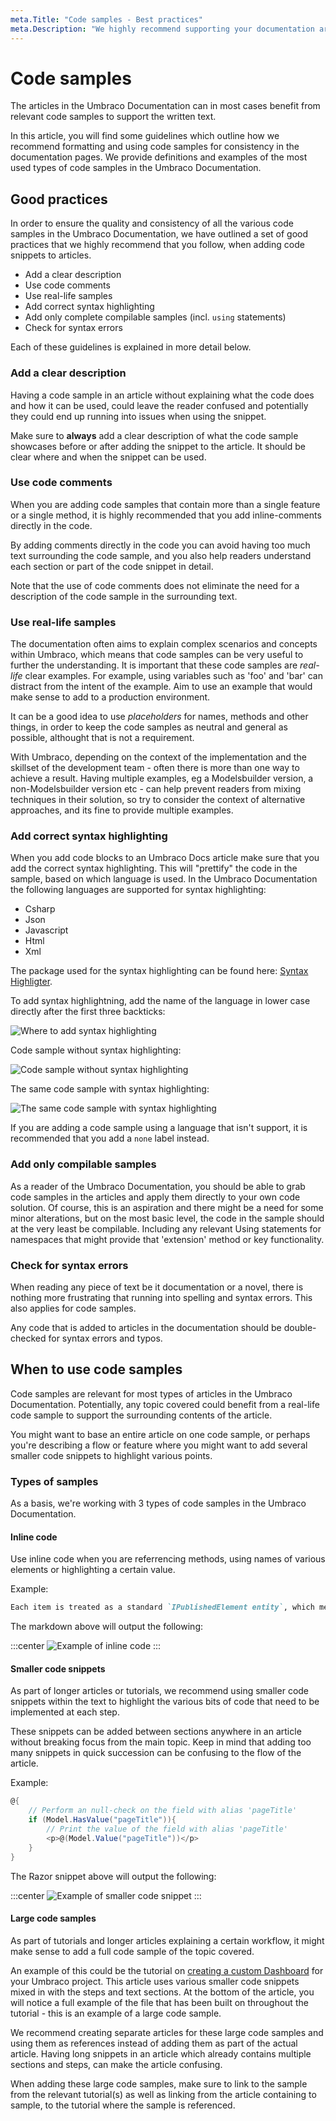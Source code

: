 ```yaml
---
meta.Title: "Code samples - Best practices"
meta.Description: "We highly recommend supporting your documentation articles with code samples. Make sure the samples follow our best practices outlined in this article."
---
```


# Code samples

The articles in the Umbraco Documentation can in most cases benefit from relevant code samples to support the written text.

In this article, you will find some guidelines which outline how we recommend formatting and using code samples for consistency in the documentation pages. We provide definitions and examples of the most used types of code samples in the Umbraco Documentation.

## Good practices

In order to ensure the quality and consistency of all the various code samples in the Umbraco Documentation, we have outlined a set of good practices that we highly recommend that you follow, when adding code snippets to articles.

* Add a clear description
* Use code comments
* Use real-life samples
* Add correct syntax highlighting
* Add only complete compilable samples (incl. `using` statements)
* Check for syntax errors

Each of these guidelines is explained in more detail below.

### Add a clear description

Having a code sample in an article without explaining what the code does and how it can be used, could leave the reader confused and potentially they could end up running into issues when using the snippet.

Make sure to **always** add a clear description of what the code sample showcases before or after adding the snippet to the article. It should be clear where and when the snippet can be used.

### Use code comments

When you are adding code samples that contain more than a single feature or a single method, it is highly recommended that you add inline-comments directly in the code.

By adding comments directly in the code you can avoid having too much text surrounding the code sample, and you also help readers understand each section or part of the code snippet in detail.

Note that the use of code comments does not eliminate the need for a description of the code sample in the surrounding text.

### Use real-life samples

The documentation often aims to explain complex scenarios and concepts within Umbraco, which means that code samples can be very useful to further the understanding. It is important that these code samples are *real-life* clear examples. For example, using variables such as 'foo' and 'bar' can distract from the intent of the example. Aim to use an example that would make sense to add to a production environment.

It can be a good idea to use *placeholders* for names, methods and other things, in order to keep the code samples as neutral and general as possible, althought that is not a requirement.

With Umbraco, depending on the context of the implementation and the skillset of the development team - often there is more than one way to achieve a result. Having multiple examples, eg a Modelsbuilder version, a non-Modelsbuilder version etc - can help prevent readers from mixing techniques in their solution, so try to consider the context of alternative approaches, and its fine to provide multiple examples.

### Add correct syntax highlighting

When you add code blocks to an Umbraco Docs article make sure that you add the correct syntax highlighting. This will "prettify" the code in the sample, based on which language is used. In the Umbraco Documentation the following languages are supported for syntax highlighting:

* Csharp
* Json
* Javascript
* Html
* Xml

The package used for the syntax highlighting can be found here: [Syntax Highligter](https://github.com/abjerner/Skybrud.SyntaxHighlighter/blob/master/src/Skybrud.SyntaxHighlighter/Language.cs).

To add syntax highlightning, add the name of the language in lower case directly after the first three backticks:

![Where to add syntax highlighting](images/add-syntax-highlighting.png)

Code sample without syntax highlighting:

![Code sample without syntax highlighting](images/snippet-without-syntaxhighlighting.png)

The same code sample with syntax highlighting:

![The same code sample with syntax highlighting](images/snippet-with-syntaxhighlighting.png)

If you are adding a code sample using a language that isn't support, it is recommended that you add a `none` label instead.

### Add only compilable samples

As a reader of the Umbraco Documentation, you should be able to grab code samples in the articles and apply them directly to your own code solution. Of course, this is an aspiration and there might be a need for some minor alterations, but on the most basic level, the code in the sample should at the very least be compilable. Including any relevant Using statements for namespaces that might provide that 'extension' method or key functionality.

### Check for syntax errors

When reading any piece of text be it documentation or a novel, there is nothing more frustrating that running into spelling and syntax errors. This also applies for code samples.

Any code that is added to articles in the documentation should be double-checked for syntax errors and typos.

## When to use code samples

Code samples are relevant for most types of articles in the Umbraco Documentation. Potentially, any topic covered could benefit from a real-life code sample to support the surrounding contents of the article.

You might want to base an entire article on one code sample, or perhaps you're describing a flow or feature where you might want to add several smaller code snippets to highlight various points.

### Types of samples

As a basis, we're working with 3 types of code samples in the Umbraco Documentation.

#### Inline code

Use inline code when you are referrencing methods, using names of various elements or highlighting a certain value.

Example:

```markdown
Each item is treated as a standard `IPublishedElement entity`, which means you can use all the value converters you are used to using.
```

The markdown above will output the following:

:::center
![Example of inline code](images/inline-sample.png)
:::

#### Smaller code snippets

As part of longer articles or tutorials, we recommend using smaller code snippets within the text to highlight the various bits of code that need to be implemented at each step.

These snippets can be added between sections anywhere in an article without breaking focus from the main topic. Keep in mind that adding too many snippets in quick succession can be confusing to the flow of the article.

Example:

```csharp
@{
    // Perform an null-check on the field with alias 'pageTitle'
    if (Model.HasValue("pageTitle")){
        // Print the value of the field with alias 'pageTitle'
        <p>@(Model.Value("pageTitle"))</p>
    }
}
```

The Razor snippet above will output the following:

:::center
![Example of smaller code snippet](images/codesnippet-sample.png)
:::

#### Large code samples

As part of tutorials and longer articles explaining a certain workflow, it might make sense to add a full code sample of the topic covered.

An example of this could be the tutorial on [creating a custom Dashboard](../../Tutorials/Creating-a-Custom-Dashboard) for your Umbraco project. This article uses various smaller code snippets mixed in with the steps and text sections. At the bottom of the article, you will notice a full example of the file that has been built on throughout the tutorial - this is an example of a large code sample.

We recommend creating separate articles for these large code samples and using them as references instead of adding them as part of the actual article. Having long snippets in an article which already contains multiple sections and steps, can make the article confusing.

When adding these large code samples, make sure to link to the sample from the relevant tutorial(s) as well as linking from the article containing to sample, to the tutorial where the sample is referenced.
